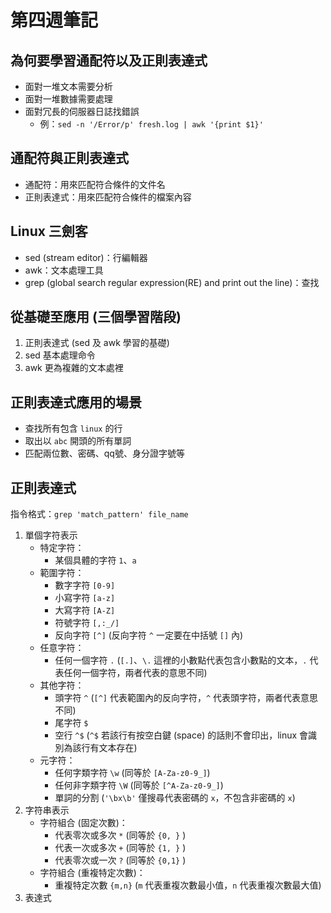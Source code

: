 # 第四週筆記
## 為何要學習通配符以及正則表達式
* 面對一堆文本需要分析
* 面對一堆數據需要處理
* 面對冗長的伺服器日誌找錯誤
    + 例：`sed -n '/Error/p' fresh.log | awk '{print $1}'`
## 通配符與正則表達式
* 通配符：用來匹配符合條件的文件名
* 正則表達式：用來匹配符合條件的檔案內容
## Linux 三劍客
* sed (stream editor)：行編輯器
* awk：文本處理工具
* grep (global search regular expression(RE) and print out the line)：查找
## 從基礎至應用 (三個學習階段)
1. 正則表達式 (sed 及 awk 學習的基礎)
2. sed 基本處理命令
3. awk 更為複雜的文本處裡
## 正則表達式應用的場景
* 查找所有包含 `linux` 的行
* 取出以 `abc` 開頭的所有單詞
* 匹配兩位數、密碼、qq號、身分證字號等
## 正則表達式
指令格式：`grep 'match_pattern' file_name`
1. 單個字符表示
    * 特定字符：
        * 某個具體的字符 `1`、`a`
    * 範圍字符：
        * 數字字符 `[0-9]`
        * 小寫字符 `[a-z]`
        * 大寫字符 `[A-Z]`
        * 符號字符 `[,:_/]`
        * 反向字符 `[^]` (反向字符 `^` 一定要在中括號 `[]` 內)
    * 任意字符：
        * 任何一個字符 `.` (`[.]`、`\.` 這裡的小數點代表包含小數點的文本，`.` 代表任何一個字符，兩者代表的意思不同)
    * 其他字符：
        * 頭字符 `^` (`[^]` 代表範圍內的反向字符，`^` 代表頭字符，兩者代表意思不同)
        * 尾字符 `$`
        * 空行 `^$` (`^$` 若該行有按空白鍵 (space) 的話則不會印出，linux 會識別為該行有文本存在)
    * 元字符：
        * 任何字類字符 `\w` (同等於 `[A-Za-z0-9_]`)
        * 任何非字類字符 `\W` (同等於 `[^A-Za-z0-9_]`)
        * 單詞的分割 (`'\bx\b'` 僅搜尋代表密碼的 `x`，不包含非密碼的 `x`)
2. 字符串表示
    * 字符組合 (固定次數)：
        * 代表零次或多次 `*` (同等於 `{0, }` )
        * 代表一次或多次 `+` (同等於 `{1, }` )
        * 代表零次或一次 `?` (同等於 `{0,1}` )
    * 字符組合 (重複特定次數)：
        * 重複特定次數 `{m,n}` (`m` 代表重複次數最小值，`n` 代表重複次數最大值)
3. 表達式

